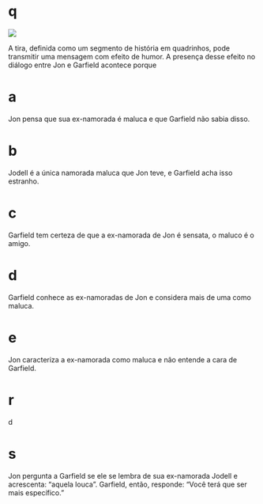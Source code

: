 # q
![](https://firebasestorage.googleapis.com/v0/b/firebase-enemio.appspot.com/o/questoes%2F824%2Fded764fb-2af5-de17-aec5-410219c6a39a.png?alt=media\&token=68caf5ad-5e98-4ffd-b286-1c64b6ad1ce3)

A tira, definida como um segmento de história em quadrinhos, pode transmitir uma mensagem com efeito de humor. A presença desse efeito no diálogo entre Jon e Garfield acontece porque

# a
Jon pensa que sua ex-namorada é maluca e que Garfield não sabia disso.

# b
Jodell é a única namorada maluca que Jon teve, e Garfield acha isso estranho.

# c
Garfield tem certeza de que a ex-namorada de Jon é sensata, o maluco é o amigo.

# d
Garfield conhece as ex-namoradas de Jon e considera mais de uma como maluca.

# e
Jon caracteriza a ex-namorada como maluca e não entende a cara de Garfield.

# r
d

# s
Jon pergunta a Garfield se ele se lembra de sua ex-namorada Jodell e acrescenta: “aquela louca”. Garfield, então, responde: “Você terá que ser mais específico.”
